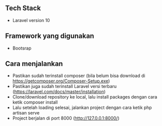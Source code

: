 ## Tech Stack
- Laravel version 10

## Framework yang digunakan
- Bootsrap

## Cara menjalankan
- Pastikan sudah terinstall composer (bila belum bisa download di https://getcomposer.org/Composer-Setup.exe)
- Pastikan juga sudah terinstall Laravel versi terbaru (https://laravel.com/docs/master/installation)
- Clone/download repository ke local, lalu install packages dengan cara ketik
    composer install
- Lalu setelah loading selesai, jalankan project dengan cara ketik
    php artisan serve
- Project berjalan di port 8000 (http://127.0.0.1:8000/)
